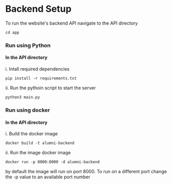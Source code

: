 # Backend Setup
To run the website's backend API navigate to the API directory
```
cd app
```
### Run using Python
#### In the API directory
 i. Intall required dependencies
 ```
 pip install -r requirements.txt
 ```
 ii. Run the pythoin script to start the server
 ```
 python3 main.py
 ```
 ### Run using docker
 #### In the API directory
 i. Build the docker image
 ```
 docker build -t alumni-backend
 ```
 ii. Run the image docker image
 ```
 docker run -p 8000:8000 -d alumni-backend
 ```
 by default the image will run on port 8000. To run on a different port change the -p value to an available port number


